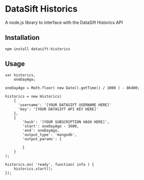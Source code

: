 # DataSift Historics

A node.js library to interface with the DataSift Historics API

## Installation

    npm install datasift-historics


## Usage
    var historics,
        oneDayAgo;

    oneDayAgo = Math.floor( new Date().getTime() / 1000 ) - 86400;

    historics = new Historics(
        {
          'username': '[YOUR DATASIFT USERNAME HERE]'
          'key': '[YOUR DATASIFT API KEY HERE]'
        },
        {
            'hash': '[YOUR SUBSCRIPTION HASH HERE]',
            'start': oneDayAgo - 3600,
            'end': oneDayAgo,
            'output_type': 'mongodb',
            'output_params': {
                
            }
        }
    );

    historics.on( 'ready', function( info ) {
        historics.start();
    });
